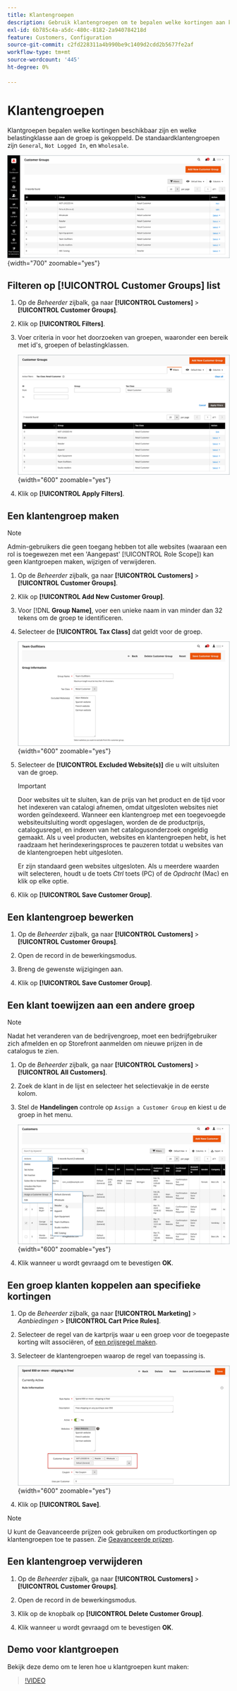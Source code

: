 ```yaml
---
title: Klantengroepen
description: Gebruik klantengroepen om te bepalen welke kortingen aan klanten beschikbaar zijn die aan een groep en de belastingklasse worden toegewezen die met de groep wordt geassocieerd.
exl-id: 6b785c4a-a5dc-480c-8182-2a940784218d
feature: Customers, Configuration
source-git-commit: c2fd228311a4b990be9c1409d2cdd2b5677fe2af
workflow-type: tm+mt
source-wordcount: '445'
ht-degree: 0%

---
```


# Klantengroepen

Klantgroepen bepalen welke kortingen beschikbaar zijn en welke belastingklasse aan de groep is gekoppeld. De standaardklantengroepen zijn `General`, `Not Logged In`, en `Wholesale`.

![Klantengroepen](assets/customer-groups.png){width="700" zoomable="yes"}

## Filteren op [!UICONTROL Customer Groups] list

1. Op de _Beheerder_ zijbalk, ga naar **[!UICONTROL Customers]** > **[!UICONTROL Customer Groups]**.

1. Klik op **[!UICONTROL Filters]**.

1. Voer criteria in voor het doorzoeken van groepen, waaronder een bereik met id&#39;s, groepen of belastingklassen.

   ![Filteropties](assets/groups-filters.png){width="600" zoomable="yes"}

1. Klik op **[!UICONTROL Apply Filters]**.

## Een klantengroep maken

>[!NOTE]
>
>Admin-gebruikers die geen toegang hebben tot alle websites (waaraan een rol is toegewezen met een &#39;Aangepast&#39; [!UICONTROL Role Scope]) kan geen klantgroepen maken, wijzigen of verwijderen.

1. Op de _Beheerder_ zijbalk, ga naar **[!UICONTROL Customers]** > **[!UICONTROL Customer Groups]**.

1. Klik op **[!UICONTROL Add New Customer Group]**.

1. Voor [!DNL **Group Name]**, voer een unieke naam in van minder dan 32 tekens om de groep te identificeren.

1. Selecteer de **[!UICONTROL Tax Class]** dat geldt voor de groep.

   ![Groepsgegevens](assets/group-information.png){width="600" zoomable="yes"}

1. Selecteer de **[!UICONTROL Excluded Website(s)]** die u wilt uitsluiten van de groep.

   >[!IMPORTANT]
   >
   >Door websites uit te sluiten, kan de prijs van het product en de tijd voor het indexeren van catalogi afnemen, omdat uitgesloten websites niet worden geïndexeerd. Wanneer een klantengroep met een toegevoegde websiteuitsluiting wordt opgeslagen, worden de de productprijs, catalogusregel, en indexen van het catalogusonderzoek ongeldig gemaakt. Als u veel producten, websites en klantengroepen hebt, is het raadzaam het herindexeringsproces te pauzeren totdat u websites van de klantengroepen hebt uitgesloten.

   Er zijn standaard geen websites uitgesloten. Als u meerdere waarden wilt selecteren, houdt u de toets _Ctrl_ toets (PC) of de _Opdracht_ (Mac) en klik op elke optie.

1. Klik op **[!UICONTROL Save Customer Group]**.

## Een klantengroep bewerken

1. Op de _Beheerder_ zijbalk, ga naar **[!UICONTROL Customers]** > **[!UICONTROL Customer Groups]**.

1. Open de record in de bewerkingsmodus.

1. Breng de gewenste wijzigingen aan.

1. Klik op **[!UICONTROL Save Customer Group]**.

## Een klant toewijzen aan een andere groep

>[!NOTE]
>
>Nadat het veranderen van de bedrijvengroep, moet een bedrijfgebruiker zich afmelden en op Storefront aanmelden om nieuwe prijzen in de catalogus te zien.

1. Op de _Beheerder_ zijbalk, ga naar **[!UICONTROL Customers]** > **[!UICONTROL All Customers]**.

1. Zoek de klant in de lijst en selecteer het selectievakje in de eerste kolom.

1. Stel de **Handelingen** controle op `Assign a Customer Group` en kiest u de groep in het menu.

   ![Een klantengroep toewijzen](assets/group-assign.png){width="600" zoomable="yes"}

1. Klik wanneer u wordt gevraagd om te bevestigen **OK**.

## Een groep klanten koppelen aan specifieke kortingen

1. Op de _Beheerder_ zijbalk, ga naar **[!UICONTROL Marketing]** > _Aanbiedingen_ > **[!UICONTROL Cart Price Rules]**.

1. Selecteer de regel van de kartprijs waar u een groep voor de toegepaste korting wilt associëren, of [een prijsregel maken](../merchandising-promotions/price-rules-catalog.md).

1. Selecteer de klantengroepen waarop de regel van toepassing is.

   ![Klantengroep naar specifieke kortingen](assets/group-discount.png){width="600" zoomable="yes"}

1. Klik op **[!UICONTROL Save]**.

>[!NOTE]
>
> U kunt de Geavanceerde prijzen ook gebruiken om productkortingen op klantengroepen toe te passen. Zie [Geavanceerde prijzen](../catalog/product-price-group.md).

## Een klantengroep verwijderen

1. Op de _Beheerder_ zijbalk, ga naar **[!UICONTROL Customers]** > **[!UICONTROL Customer Groups]**.

1. Open de record in de bewerkingsmodus.

1. Klik op de knopbalk op **[!UICONTROL Delete Customer Group]**.

1. Klik wanneer u wordt gevraagd om te bevestigen **OK**.

## Demo voor klantgroepen

Bekijk deze demo om te leren hoe u klantgroepen kunt maken:

>[!VIDEO](https://video.tv.adobe.com/v/343660/?quality=12)
